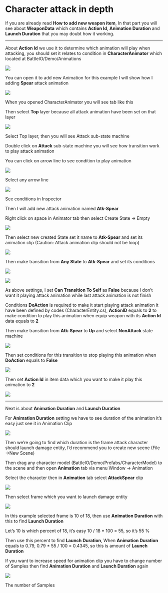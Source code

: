 # Character attack in depth

If you are already read **How to add new weapon item**, In that part you will see about **WeaponData** which contains **Action Id**, **Animation Duration** and **Launch Duration** that you may doubt how it working.

* * *

About **Action Id** we use it to determine which animation will play when attacking, you should set it relates to condition in **CharacterAnimator** which located at  BattleIO/Demo/Animations

![](../images/1FIMrlNyczPJf4aYf6AFCdg.png)

You can open it to add new Animation for this example I will show how I adding **Spear** attack animation

![](../images/1wu9kA91vXOl-rUZh-MOuhg.png)

When you opened CharacterAnimator you will see tab like this

Then select **Top** layer because all attack animation have been set on that layer

![](../images/16kqE2lOsM2Wv7T5yxwkODg.png)

Select Top layer, then you will see Attack sub-state machine

Double click on **Attack** sub-state machine you will see how transition work to play attack animation

You can click on arrow line to see condition to play animation

![](../images/12pVTeDe_PGqrEI1zL3n2Zg.png)

Select any arrow line

![](../images/1egdXQoxHbhmdrQAiqyuZ9w.png)

See conditions in Inspector

Then I will add new attack animation named **Atk-Spear**

Right click on space in Animator tab then select Create State -> Empty

![](../images/1YT4xbvUjHmQ8wR9hJ89DVQ.png)

Then select new created State set it name to **Atk-Spear** and set its animation clip (Caution: Attack animation clip should not be loop)

![](../images/12ZsB8ZxJw-gFY71Q4RkF9g.png)

Then make transition from **Any State** to **Atk-Spear** and set its conditions

![](../images/1otaJ2WAkLxtsif3LBrG0zg.png)

![](../images/1AdYPSs1fwH_FmS4DrHm0ww.png)

As above settings, I set **Can Transition To Self** as **False** because I don’t want it playing attack animation while last attack animation is not finish

Conditions **DoAction** is required to make it start playing attack animation it have been defined by codes (CharacterEntity.cs), **ActionID** equals to **2** to make condition to play this animation when equip weapon with its **Action Id** data equals to **2**

Then make transition from **Atk-Spear** to **Up** and select **NonAttack** state machine

![](../images/1G3fbHZkCdKEH4igJBlWNYQ.png)

Then set conditions for this transition to stop playing this animation when **DoAction** equals to **False**

![](../images/1s2RW3b-klFptH2VV4h-JkQ.png)

Then set **Action Id** in item data which you want to make it play this animation to **2**

![](../images/1vNpF4fUcILuGkiKOEo8zhg.png)

* * *

Next is about **Animation Duration** and **Launch Duration**

For **Animation Duration** setting we have to see duration of the animation it’s easy just see it in Animation Clip

![](../images/1hGDNaAef3Pc6Mbfc7XN5lQ.png)

Then we’re going to find which duration is the frame attack character should launch damage entity, I’d recommend you to create new scene (File ->New Scene)

Then drag any character model (BattleIO/Demo/Prefabs/CharacterModel) to the scene and then open **Animation** tab via menu Window -> Animation

Select the character then in **Animation** tab select **AttackSpear** clip

![](../images/1wvEOZycC6YQ45W3C5doy3g.png)

Then select frame which you want to launch damage entity

![](../images/1Sp5IFWnaCmK7BQR0-Gd8fA.png)

In this example selected frame is 10 of 18, then use **Animation Duration** with this to find **Launch Duration**

Let’s 10 is which percent of 18, it’s easy 10 / 18 \* 100 = 55, so it’s 55 %

Then use this percent to find **Launch Duration**, When **Animation Duration** equals to 0.79, 0.79 \* 55 / 100 = 0.4345, so this is amount of **Launch Duration**

If you want to increase speed for animation clip you have to change number of Samples then find **Animation Duration** and **Launch Duration** again

![](../images/1GDCnTCF6AgloWzMjeCvZmA.png)

The number of Samples
